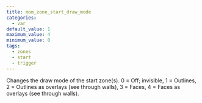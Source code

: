 ```yaml
---
title: mom_zone_start_draw_mode
categories:
  - var
default_value: 1
maximum_value: 4
minimum_value: 0
tags:
  - zones
  - start
  - trigger
---
```


Changes the draw mode of the start zone(s).
0 = Off; invisible, 1 = Outlines, 2 = Outlines as overlays (see through walls), 3 = Faces, 4 = Faces as overlays (see through walls).

